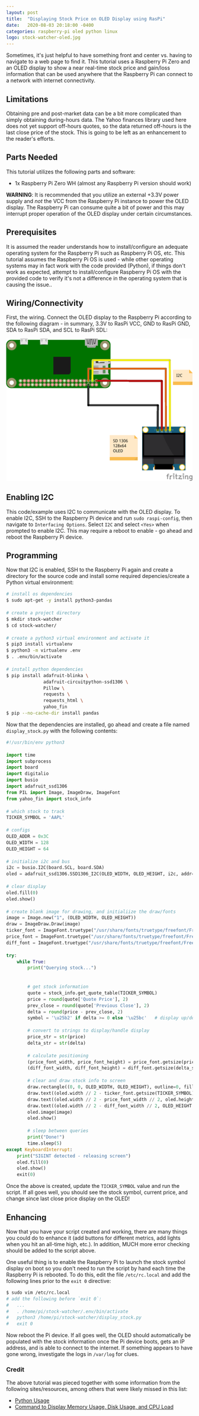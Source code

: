 ```yaml
---
layout: post
title:  "Displaying Stock Price on OLED Display using RasPi"
date:   2020-08-03 20:18:00 -0400
categories: raspberry-pi oled python linux
logo: stock-watcher-oled.jpg
---
```


Sometimes, it's just helpful to have something front and center vs. having to navigate to a web page to find it. This tutorial uses a
Raspberry Pi Zero and an OLED display to show a near real-time stock price and gain/loss information that can be used anywhere that the
Raspberry Pi can connect to a network with internet connectivity.

## Limitations

Obtaining pre and post-market data can be a bit more complicated than simply obtaining during-hours data. The Yahoo finances library
used here does not yet support off-hours quotes, so the data returned off-hours is the last close price of the stock. This is going to be
left as an enhancement to the reader's efforts.

## Parts Needed

This tutorial utilizes the following parts and software:

- 1x Raspberry Pi Zero WH (almost any Raspberry Pi version should work)

**WARNING**: It is recommended that you utilize an external +3.3V power supply and *not* the VCC from the Raspberry Pi instance to
power the OLED display. The Raspberry Pi can consume quite a bit of power and this may interrupt proper operation of the OLED display
under certain circumstances.

## Prerequisites

It is assumed the reader understands how to install/configure an adequate operating system for the Raspberry Pi such as Raspberry Pi OS,
etc. This tutorial assumes the Raspberry Pi OS is used - while other operating systems may in fact work with the code provided (Python),
if things don't work as expected, attempt to install/configure Raspberry Pi OS with the provided code to verify it's not a difference in
the operating system that is causing the issue..

## Wiring/Connectivity

First, the wiring. Connect the OLED display to the Raspberry Pi according to the following diagram - in summary, 3.3V to RasPi VCC,
GND to RasPi GND, SDA to RasPi SDA, and SCL to RasPi SDL:

[![Wiring Circuit][1]][1]

## Enabling I2C

This code/example uses I2C to communicate with the OLED display. To enable I2C, SSH to the Raspberry Pi device and run `sudo raspi-config`,
then navigate to `Interfacing Options`. Select `I2C` and select `<Yes>` when prompted to enable I2C. This may require a reboot to enable - go
ahead and reboot the Raspberry Pi device.

## Programming

Now that I2C is enabled, SSH to the Raspberry Pi again and create a directory for the source code and install some required depencies/create
a Python virtual environment:

```bash
# install os dependencies
$ sudo apt-get -y install python3-pandas

# create a project directory
$ mkdir stock-watcher
$ cd stock-watcher/

# create a python3 virtual environment and activate it
$ pip3 install virtualenv
$ python3 -m virtualenv .env
$ . .env/bin/activate

# install python dependencies
$ pip install adafruit-blinka \
              adafruit-circuitpython-ssd1306 \
              Pillow \
              requests \
              requests_html \
              yahoo_fin
$ pip --no-cache-dir install pandas
```

Now that the dependencies are installed, go ahead and create a file named `display_stock.py` with the following contents:

```python
#!/usr/bin/env python3

import time
import subprocess
import board
import digitalio
import busio
import adafruit_ssd1306
from PIL import Image, ImageDraw, ImageFont
from yahoo_fin import stock_info

# which stock to track
TICKER_SYMBOL = 'AAPL'

# configs
OLED_ADDR = 0x3C
OLED_WIDTH = 128
OLED_HEIGHT = 64

# initialize i2c and bus
i2c = busio.I2C(board.SCL, board.SDA)
oled = adafruit_ssd1306.SSD1306_I2C(OLED_WIDTH, OLED_HEIGHT, i2c, addr=OLED_ADDR)

# clear display
oled.fill(0)
oled.show()

# create blank image for drawing, and initialiize the draw/fonts
image = Image.new("1", (OLED_WIDTH, OLED_HEIGHT))
draw = ImageDraw.Draw(image)
ticker_font = ImageFont.truetype("/usr/share/fonts/truetype/freefont/FreeSans.ttf", 16)
price_font = ImageFont.truetype("/usr/share/fonts/truetype/freefont/FreeSans.ttf", 26)
diff_font = ImageFont.truetype("/usr/share/fonts/truetype/freefont/FreeSans.ttf", 12)

try:
    while True:
        print("Querying stock...")


        # get stock information
        quote = stock_info.get_quote_table(TICKER_SYMBOL)
        price = round(quote['Quote Price'], 2)
        prev_close = round(quote['Previous Close'], 2)
        delta = round(price - prev_close, 2)
        symbol = '\u25b2' if delta >= 0 else '\u25bc'   # display up/down arrow based on movement

        # convert to strings to display/handle display
        price_str = str(price)
        delta_str = str(delta)

        # calculate positioning
        (price_font_width, price_font_height) = price_font.getsize(price_str)
        (diff_font_width, diff_font_height) = diff_font.getsize(delta_str)

        # clear and draw stock info to screen
        draw.rectangle((0, 0, OLED_WIDTH, OLED_HEIGHT), outline=0, fill=0)
        draw.text((oled.width // 2 - ticker_font.getsize(TICKER_SYMBOL)[0] // 2, 0), TICKER_SYMBOL, font=ticker_font, fill=255)
        draw.text((oled.width // 2 - price_font_width // 2, oled.height // 2 - price_font_height // 2), "${}".format(price_str), font=price_font, fill=255)
        draw.text((oled.width // 2 - diff_font_width // 2, OLED_HEIGHT - diff_font_height), "{} ${}".format(symbol, delta_str), font=diff_font, fill=255)
        oled.image(image)
        oled.show()

        # sleep between queries
        print("Done!")
        time.sleep(5)
except KeyboardInterrupt:
    print("SIGINT detected - releasing screen")
    oled.fill(0)
    oled.show()
    exit(0)
```

Once the above is created, update the `TICKER_SYMBOL` value and run the script. If all goes well, you should see the stock symbol,
current price, and change since last close price display on the OLED!

## Enhancing

Now that you have your script created and working, there are many things you could do to enhance it (add buttons for different metrics,
add lights when you hit an all-time high, etc.). In addition, MUCH more error checking should be added to the script above.

One useful thing is to enable the Raspberry Pi to launch the stock symbol display on boot so you don't need to run the script by hand each time the Raspberry Pi
is rebooted. To do this, edit the file `/etc/rc.local` and add the following lines prior to the `exit 0` directive:

```bash
$ sudo vim /etc/rc.local
# add the following before `exit 0`:
#   ...
#   . /home/pi/stock-watcher/.env/bin/activate
#   python3 /home/pi/stock-watcher/display_stock.py
#   exit 0
```

Now reboot the Pi device. If all goes well, the OLED should automatically be populated with the stock information once the Pi device boots,
gets an IP address, and is able to connect to the internet. If something appears to have gone wrong, investigate the logs in `/var/log` for
clues.

### Credit

The above tutorial was pieced together with some information from the following sites/resources, among others that were likely missed in this list:

- [Python Usage](https://learn.adafruit.com/monochrome-oled-breakouts/python-usage-2)
- [Command to Display Memory Usage, Disk Usage, and CPU Load](https://unix.stackexchange.com/questions/119126/command-to-display-memory-usage-disk-usage-and-cpu-load)

[1]: /assets/images/2020-08-03-stock-display-oled-raspi-circuit.png
